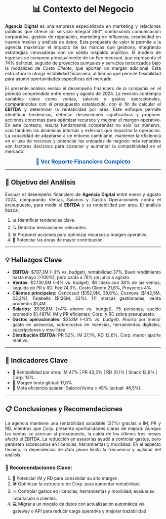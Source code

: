 <!-- Encabezado principal -->
<h1 align="center">📊 Contexto del Negocio</h1>

<!-- Contexto narrativo -->
<p align="justify">
<strong>Agencia Digital</strong> es una empresa especializada en marketing y relaciones públicas que ofrece un servicio integral 360°, combinando comunicación corporativa, gestión de reputación, marketing de influencia, creatividad en nuevos medios y análisis de datos. Esta propuesta de valor le permite a la agencia maximizar el impacto de las marcas que gestiona, integrando estrategias innovadoras con un sólido respaldo analítico. El modelo de ingresos se compone principalmente de un <em>Fee mensual</em>, que representa el 74% del total, seguido de proyectos puntuales y servicios tercerizados bajo la modalidad de <em>Costo Cliente</em>, que aportan un margen adicional. Esta estructura le otorga estabilidad financiera, al tiempo que permite flexibilidad para asumir oportunidades específicas del mercado.
</p>

<p align="justify">
El presente análisis evalúa el desempeño financiero de la compañía en el periodo comprendido entre enero y agosto de 2024. La revisión contempla variables clave como ventas, salarios y gastos operacionales, comparándolas con el presupuesto establecido, con el fin de calcular el <strong>EBITDA</strong> y determinar la rentabilidad por área. Este enfoque permite identificar tendencias, detectar desviaciones significativas y proponer acciones concretas para optimizar recursos y mejorar el margen operativo. En este contexto, resulta fundamental comprender no solo los números, sino también las dinámicas internas y externas que impactan la operación. La capacidad de adaptarse a un entorno cambiante, mantener la eficiencia en el uso de recursos y potenciar las unidades de negocio más rentables son factores decisivos para sostener y aumentar la competitividad en el mercado.
</p>

<!-- Enlace al reporte -->
<p align="center">
<a href="https://tureporte.com" target="_blank" style="font-size: 18px; text-decoration: none; color: #0056b3; font-weight: bold;">
📄 Ver Reporte Financiero Completo
</a>
</p>


<hr>

<h2>🎯 Objetivo del Análisis</h2>
<p align="justify">
Evaluar el desempeño financiero de <strong>Agencia Digital</strong> entre enero y agosto 2024, comparando Ventas, Salarios y Gastos Operacionales contra el presupuesto, para medir el <strong>EBITDA</strong> y su rentabilidad por área.  
El análisis busca:
</p>
<ol>
  <li>📊 Identificar tendencias clave.</li>
  <li>🔍 Detectar desviaciones relevantes.</li>
  <li>⚙️ Proponer acciones para optimizar recursos y margen operativo.</li>
  <li>🚀 Potenciar las áreas de mayor contribución.</li>
</ol>

<hr>

<h2>💡 Hallazgos Clave</h2>
<ul>
  <li align="justify"><strong>EBITDA:</strong> $787,3M (–3% vs. budget), rentabilidad 37%. Buen rendimiento hasta mayo (>109%), pero caída a 78% de junio a agosto.</li>
  <li align="justify"><strong>Ventas:</strong> $2.130,5M (–4% vs. budget). IM lidera con 38% de las ventas, seguida de PR y RD. Fee 74,3%, Costo Cliente 21,6%, Proyectos 4%.</li>
  <li align="justify"><strong>Clientes principales:</strong> Cencosud ($152,9M, 38,6%), Cosnova ($142,5M, 23,2%), Falabella ($126M, 33%). 111 marcas gestionadas, venta promedio $1,4M.</li>
  <li align="justify"><strong>Salarios:</strong> $936,8M (+4% ahorro vs. budget). 75 personas, sueldo promedio $1,497M. IM y PR eficientes; Corp. y RD sobre presupuesto.</li>
  <li align="justify"><strong>Gastos operacionales:</strong> $353M (–13% vs. budget). Ahorro por menor gasto en asesorías, sobrecostos en licencias, herramientas digitales, suscripciones y movilidad.</li>
  <li align="justify"><strong>Distribución EBITDA:</strong> PR 52%, IM 27,1%, RD 12,6%, Corp. menor aporte relativo.</li>
</ul>

<hr>

<h2>📌 Indicadores Clave</h2>
<ul>
  <li>📍 Rentabilidad por área: IM 47% | PR 40,5% | RD 31,1% | Snack 12,8% | Corp. 13%.</li>
  <li>📍 Margen bruto global: 17,6%.</li>
  <li>📍 Meta eficiencia salarial: Salario/Venta ≤ 45% (actual: 46,5%).</li>
</ul>

<hr>

<h2>📋 Conclusiones y Recomendaciones</h2>
<p align="justify">
La agencia mantiene una rentabilidad saludable (37%) gracias a IM, PR y RD, mientras que Corp. presenta oportunidades claras de mejora. Aunque las ventas se acercan al presupuesto, la caída de los últimos tres meses afectó el EBITDA.  
La reducción en asesorías ayudó a controlar gastos, pero persisten sobrecostos en licencias, herramientas y movilidad.  
En el aspecto técnico, la dependencia de <em>data plana</em> limita la frecuencia y agilidad del análisis.
</p>

<h3>🔑 Recomendaciones Clave:</h3>
<ol>
  <li>🚀 Potenciar IM y RD para consolidar su alto margen.</li>
  <li>🛠 Optimizar la estructura de Corp. para aumentar rentabilidad.</li>
  <li>📉 Controlar gastos en licencias, herramientas y movilidad; evaluar su imputación a clientes.</li>
  <li>💻 Migrar a un modelo de datos con actualización automática vía gateway o API para reducir carga operativa y mejorar trazabilidad.</li>
</ol>

